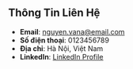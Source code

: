 ## Thông Tin Liên Hệ

- **Email**: nguyen.vana@email.com
- **Số điện thoại**: 0123456789
- **Địa chỉ**: Hà Nội, Việt Nam
- **LinkedIn**: [LinkedIn Profile](https://www.linkedin.com/in/nguyen-vana)
